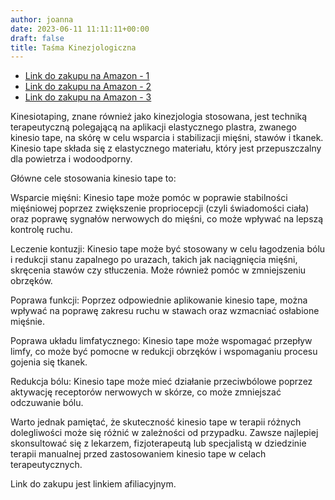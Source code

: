 ```yaml
---
author: joanna
date: 2023-06-11 11:11:11+00:00
draft: false
title: Taśma Kinezjologiczna
---
```


- [Link do zakupu na Amazon - 1](https://amzn.to/42uschD)
- [Link do zakupu na Amazon - 2](https://amzn.to/3NnJhFG)
- [Link do zakupu na Amazon - 3](https://amzn.to/3NmPDFh)

Kinesiotaping, znane również jako kinezjologia stosowana, jest techniką terapeutyczną polegającą na aplikacji elastycznego plastra, zwanego kinesio tape, na skórę w celu wsparcia i stabilizacji mięśni, stawów i tkanek. Kinesio tape składa się z elastycznego materiału, który jest przepuszczalny dla powietrza i wodoodporny.

Główne cele stosowania kinesio tape to:

Wsparcie mięśni: Kinesio tape może pomóc w poprawie stabilności mięśniowej poprzez zwiększenie propriocepcji (czyli świadomości ciała) oraz poprawę sygnałów nerwowych do mięśni, co może wpływać na lepszą kontrolę ruchu.

Leczenie kontuzji: Kinesio tape może być stosowany w celu łagodzenia bólu i redukcji stanu zapalnego po urazach, takich jak naciągnięcia mięśni, skręcenia stawów czy stłuczenia. Może również pomóc w zmniejszeniu obrzęków.

Poprawa funkcji: Poprzez odpowiednie aplikowanie kinesio tape, można wpływać na poprawę zakresu ruchu w stawach oraz wzmacniać osłabione mięśnie.

Poprawa układu limfatycznego: Kinesio tape może wspomagać przepływ limfy, co może być pomocne w redukcji obrzęków i wspomaganiu procesu gojenia się tkanek.

Redukcja bólu: Kinesio tape może mieć działanie przeciwbólowe poprzez aktywację receptorów nerwowych w skórze, co może zmniejszać odczuwanie bólu.

Warto jednak pamiętać, że skuteczność kinesio tape w terapii różnych dolegliwości może się różnić w zależności od przypadku. Zawsze najlepiej skonsultować się z lekarzem, fizjoterapeutą lub specjalistą w dziedzinie terapii manualnej przed zastosowaniem kinesio tape w celach terapeutycznych.

Link do zakupu jest linkiem afiliacyjnym.